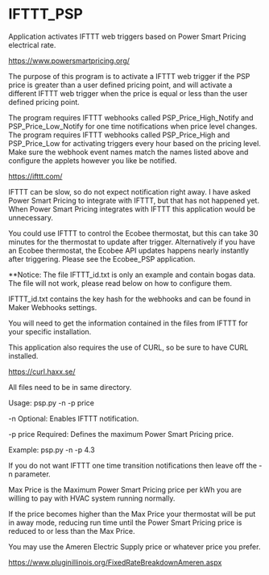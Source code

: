 # IFTTT_PSP
Application activates IFTTT web triggers based on Power Smart Pricing electrical rate. 

https://www.powersmartpricing.org/

The purpose of this program is to activate a IFTTT web trigger if the PSP price is greater than a user defined pricing point, and will activate a different IFTTT web trigger when the price is equal or less than the user defined pricing point.

The program requires IFTTT webhooks called PSP_Price_High_Notify and PSP_Price_Low_Notify for one time notifications when price level changes. The program requires IFTTT webhooks called PSP_Price_High and PSP_Price_Low for activating triggers every hour based on the pricing level. Make sure the webhook event names match the names listed above and configure the applets however you like be notified.

https://ifttt.com/

IFTTT can be slow, so do not expect notification right away. I have asked Power Smart Pricing to integrate with IFTTT, but that has not happened yet. When Power Smart Pricing integrates with IFTTT this application would be unnecessary.

You could use IFTTT to control the Ecobee thermostat, but this can take 30 minutes for the thermostat to update after trigger. Alternatively if you have an Ecobee thermostat, the Ecobee API updates happens nearly instantly after triggering. Please see the Ecobee_PSP application.

**Notice: The file IFTTT_id.txt is only an example and contain bogas data. The file will not work, please read below on how to configure them.

IFTTT_id.txt contains the key hash for the webhooks and can be found in Maker Webhooks settings.

You will need to get the information contained in the files from IFTTT for your specific installation.

This application also requires the use of CURL, so be sure to have CURL installed.

https://curl.haxx.se/

All files need to be in same directory.

Usage: psp.py -n -p price

-n		Optional: Enables IFTTT notification.

-p price	Required: Defines the maximum Power Smart Pricing price.

Example: psp.py -n -p 4.3

If you do not want IFTTT one time transition notifications then leave off the -n parameter.

Max Price is the Maximum Power Smart Pricing price per kWh you are willing to pay with HVAC system running normally.

If the price becomes higher than the Max Price your thermostat will be put in away mode, reducing run time until the Power Smart Pricing price is reduced to or less than the Max Price.

You may use the Ameren Electric Supply price or whatever price you prefer.

https://www.pluginillinois.org/FixedRateBreakdownAmeren.aspx
